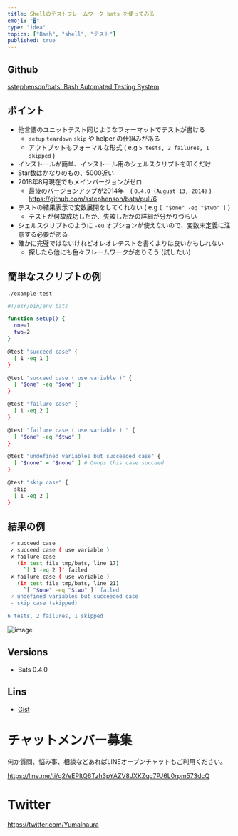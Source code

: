 ```yaml
---
title: Shellのテストフレームワーク bats を使ってみる
emoji: "🖥"
type: "idea"
topics: ["Bash", "shell", "テスト"]
published: true
---
```


## Github

[sstephenson/bats: Bash Automated Testing System](https://github.com/sstephenson/bats)

## ポイント

- 他言語のユニットテスト同じようなフォーマットでテストが書ける
  - `setup` `teardown` `skip` や helper の仕組みがある
  - アウトプットもフォーマルな形式 ( e.g `5 tests, 2 failures, 1 skipped` )
- インストールが簡単、インストール用のシェルスクリプトを叩くだけ
- Star数はかなりのもの、5000近い
- 2018年8月現在でもメインバージョンがゼロ.
  - 最後のバージョンアップが2014年　( `0.4.0 (August 13, 2014)` )
https://github.com/sstephenson/bats/pull/6
- テストの結果表示で変数展開をしてくれない ( e.g `[ "$one" -eq "$two" ]` )
  - テストが何故成功したか、失敗したかの詳細が分かりづらい
- シェルスクリプトのように `-eu` オプションが使えないので、変数未定義に注意する必要がある
- 確かに完璧ではないけれどオレオレテストを書くよりは良いかもしれない
  - 探したら他にも色々フレームワークがありそう (試したい)

## 簡単なスクリプトの例

`./example-test`

```sh
#!/usr/bin/env bats

function setup() {
  one=1
  two=2
}

@test "succeed case" {
  [ 1 -eq 1 ] 
}

@test "succeed case ( use variable )" {
  [ "$one" -eq "$one" ]
}

@test "failure case" {
  [ 1 -eq 2 ] 
}

@test "failure case ( use variable ) " {
  [ "$one" -eq "$two" ]
}

@test "undefined variables but succeeded case" {
  [ "$none" = "$none" ] # Ooops this case succeed
}

@test "skip case" {
  skip
  [ 1 -eq 2 ]
}

```

## 結果の例

```sh
 ✓ succeed case
 ✓ succeed case ( use variable )
 ✗ failure case
   (in test file tmp/bats, line 17)
     `[ 1 -eq 2 ]' failed
 ✗ failure case ( use variable )
   (in test file tmp/bats, line 21)
     `[ "$one" -eq "$two" ]' failed
 ✓ undefined variables but succeeded case
 - skip case (skipped)

6 tests, 2 failures, 1 skipped
```

![image](https://user-images.githubusercontent.com/13635059/44672594-dfeaee80-aa63-11e8-8619-d2a5b5651a4a.png)

## Versions

- Bats 0.4.0

## Lins

- [Gist](https://gist.github.com/YumaInaura/08696625b2a32f48b7cd384f39235ea9)








<!-- Update From Qiita API -->

# チャットメンバー募集


何か質問、悩み事、相談などあればLINEオープンチャットもご利用ください。

https://line.me/ti/g2/eEPltQ6Tzh3pYAZV8JXKZqc7PJ6L0rpm573dcQ





# Twitter


https://twitter.com/YumaInaura


<!-- Update From Qiita API -->


